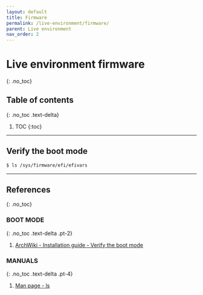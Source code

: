 ```yaml
---
layout: default
title: Firmware
permalink: /live-environment/firmware/
parent: Live environment
nav_order: 2
---
```


# Live environment firmware
{: .no_toc}

## Table of contents
{: .no_toc .text-delta}

1. TOC
{:toc}

---

## Verify the boot mode

```bash
$ ls /sys/firmware/efi/efivars
```

---

## References
{: .no_toc}

### BOOT MODE
{: .no_toc .text-delta .pt-2}

1. [ArchWiki - Installation guide - Verify the boot mode](https://wiki.archlinux.org/index.php/Installation_guide#Verify_the_boot_mode)

### MANUALS
{: .no_toc .text-delta .pt-4}

1. [Man page - ls](https://jlk.fjfi.cvut.cz/arch/manpages/man/core/coreutils/ls.1.en)
